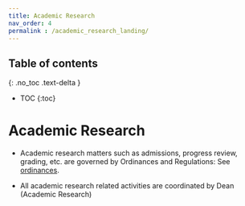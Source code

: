 ```yaml
---
title: Academic Research
nav_order: 4
permalink : /academic_research_landing/
---
```

## Table of contents
{: .no_toc .text-delta } 
* TOC
{:toc}

# Academic Research

* Academic research matters such as admissions, progress review, grading, etc. are governed by Ordinances and Regulations: 
See [ordinances](https://www.iitm.ac.in/academics/academic-services/ordinances).

* All academic research related activities are coordinated by Dean (Academic Research)
